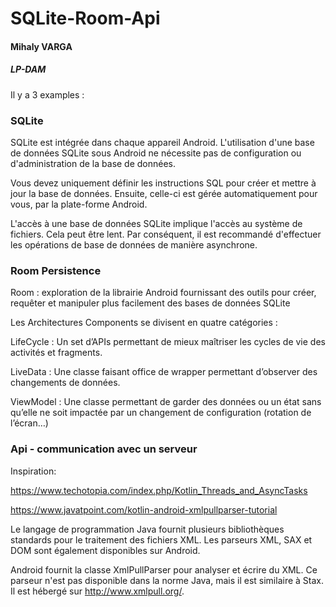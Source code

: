 # SQLite-Room-Api

#### Mihaly VARGA
##### LP-DAM

Il y a 3 examples :

### SQLite

SQLite est intégrée dans chaque appareil Android. L'utilisation d'une base de données SQLite sous Android ne nécessite pas de configuration ou d'administration de la base de données.

Vous devez uniquement définir les instructions SQL pour créer et mettre à jour la base de données. Ensuite, celle-ci est gérée automatiquement pour vous, par la plate-forme Android.

L'accès à une base de données SQLite implique l'accès au système de fichiers. Cela peut être lent. Par conséquent, il est recommandé d'effectuer les opérations de base de données de manière asynchrone.

### Room Persistence

Room : exploration de la librairie Android fournissant des outils pour créer, requêter et manipuler plus facilement des bases de données SQLite

Les Architectures Components se divisent en quatre catégories :

LifeCycle : Un set d’APIs permettant de mieux maîtriser les cycles de vie des activités et fragments.

LiveData : Une classe faisant office de wrapper permettant d’observer des changements de données.

ViewModel : Une classe permettant de garder des données ou un état sans qu’elle ne soit impactée par un changement de configuration (rotation de l’écran…)

### Api - communication avec un serveur

Inspiration:

https://www.techotopia.com/index.php/Kotlin_Threads_and_AsyncTasks

https://www.javatpoint.com/kotlin-android-xmlpullparser-tutorial

Le langage de programmation Java fournit plusieurs bibliothèques standards pour le traitement des fichiers XML. Les parseurs XML, SAX et DOM sont également disponibles sur Android.

Android fournit la classe XmlPullParser pour analyser et écrire du XML. Ce parseur n'est pas disponible dans la norme Java, mais il est similaire à Stax. Il est hébergé sur http://www.xmlpull.org/.
